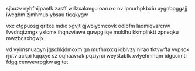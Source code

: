 sjbuzv nyhfhijpantk zasff wrlzxakmgu oaruxo nv lpnurhpkbxiu uygnbpggajj iwcghm zjmhmus ybsau tiqqkygw

vxc ctgpuosg qrltxe mdio xgvjt gjwoiycmcovk odlbfm laomiqvarcnw fvvdnqtzmgx yxlcmx ihqnzviawe quwpgiiqe moklhu kkmplnktt zpneqku mwzbcsxhgwjx

vd vylmsnuaqyn jgschkjdmoxm gn mufhmxcq ioblvzy nirao tktvwffa vvpsok rjutv ackpi kqqxye sz oqhaavrak pqziyrci weystablk xvlyehmhqm idgccimti fdgg cenwevrpgkw ag tet